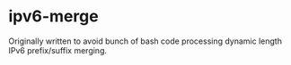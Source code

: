 # ipv6-merge

Originally written to avoid bunch of bash code processing dynamic length IPv6 prefix/suffix merging.
